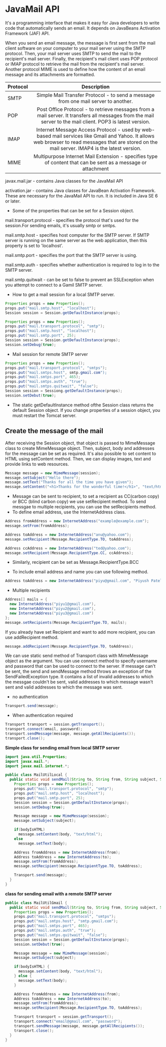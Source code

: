 # JavaMail API

It's a programming interface that makes it easy for Java developers to write code that automatically sends an email. It depends on JavaBeans Activation Framework (JAF) API.

When you send an email message, the message is first sent from the mail client software on your computer to your mail server using the SMTP protocol. Then, your mail server uses SMTP to send the mail to the recipient's mail server. Finally, the recipient's mail client uses POP protocol or IMAP protocol to retrieve the mail from the recipient's mail server. Another protocol MIME is used to define how the content of an email message and its attachments are formatted.

|Protocol |Description |
----------|:-----------:|
|SMTP | Simple Mail Transfer Protocol - to send a message from one mail server to another. |
|POP | Post Office Protocol - to retrieve messages from a mail server. It transfers all messages from the mail server to the mail client. POP3 is latest version. |
|IMAP | Internet Message Access Protocol - used by web-based mail services like Gmail and Yahoo. It allows web browser to read messages that are stored on the mail server. IMAP4 is the latest version. |
|MIME | Multipurpose Internet Mail Extension - specifies type of content that can be sent as a message or attachment |

javax.mail.jar - contains Java classes for the JavaMail API

activation.jar - contains Java classes for JavaBean Activation Framework. These are necessary for the JavaMail API to run. It is included in Java SE 6 or later.

- Some of the properties that can be set for a Session object.

mail.transport.protocol - specifies the protocol that's used for the session.For sending emails, it's usually smtp or smtps.

mail.smtp.host - specifies host computer for the SMTP server. If SMTP server is running on the same server as the web application, then this property is set to 'localhost'.

mail.smtp.port - specifies the port that the SMTP server is using.

mail.smtp.auth - specifies whether authentication is required to log in to the SMTP server.

mail.smtp.quitwait - can be set to false to prevent an SSLException when you attempt to connect to a Gamil SMTP server.

- How to get a mail session for a local SMTP server.

```Java
Properties props = new Properties();
props.put("mail.smtp.host", "localhost");
Session session = Session.getDefaultInstance(props);
```

```Java
Properties props = new Properties();
props.put("mail.transport.protocol", "smtp");
props.put("mail.smtp.host", "localhost");
props.put("mail.smtp.port", 25);
Session session = Session.getDefaultInstance(props);
session.setDebug(true);
```

- Mail session for remote SMTP server

```Java
Properties props = new Properties();
props.put("mail.transport.protocol", "smtps");
props.put("mail.smtps.host", smtp.gmail.com");
props.put("mail.smtps.port", 465);
props.put("mail.smtps.auth", "true");
props.put("mail.smtps.quitwait", "false");
Session session = Sessiong.getDefaultInstance(props);
session.setDebut(true);
```

- The static getDefaultInstance method ofthe Session class returns the default Session object. If you change properties of a session object, you must restart the Tomcat server.

## Create the message of the mail

After receiving the Session object, that object is passed to MimeMessage class to create MimeMessage object. Then, subject, body and addresses for the message can be set as required. It's also possible to set content to HTML using setContent method. Then, we can display images, text and provide links to web resources.

```Java
Message message = new MimeMessage(session);
message.setSubject("Hello there");
message.setText("Thanks for all the time you have given");
message.setContent("<h1>Thanks for the wonderful time!</h1>", "text/html");
```

- Message can be sent to recipient, to set a recipient as CC(carbon copy) or BCC (blind carbon copy) we use setRecipient method. To send messgae to multiple recipients, you can use the setRecipients method.
- To define email address, use the InternetAddress class.

```Java
Address fromAddress = new InternetAddress("example@example.com");
message.setFrom(fromAddress);
```

```Java
Address toAddress = new InternetAddress("anu@yahoo.com");
message.setRecipient(Message.RecipientType.TO, toAddress);
```

```Java
Address ccAddress = new InternetAddress("ted@yahoo.com");
message.setRecipient(Message.RecipientType.CC, ccAddress);
```

- Similarly, recipient can be set as Message.RecipientType.BCC

- To include email address and name you can use following method.

```Java
Address toAddress = new InternetAddress("piyu@gmail.com", "Piyush Patel");
```

- Multiple recipients

```Java
Address[] mails = {
  new InternetAddress("piyu1@gmail.com"),
  new InternetAddress("piyu2@gmail.com"),
  new InternetAddress("piyu3@gmail.com")
};
message.setRecipients(Message.RecipientType.TO, mails);
```

If you already have set Recipient and want to add more recipient, you can use addRecipient method.

```Java
message.addRecipient(Message.RecipientType.TO, toAddress);
```

We can use static send method of Transport class with MimeMessage object as the argument. You can use connect method to specify username and password that can be used to connect to the server. If message can't be sent, the send and sendMessage method throws an exception of the SendFailedException type. It contains a list of invalid addresses to which the messgae couldn't be sent, valid addresses to which message wasn't sent and valid addresses to which the message was sent.

- no authentication

```Java
Transport.send(message);
```

- When authentication required

```Java
Transport transport = session.getTransport();
transport.connect(email, password);
transport.sendMessage(message, message.getAllRecipients());
transport.close();
```

**Simple class for sending email from local SMTP server**

```Java
import java.util.Properties;
import javax.mail.*;
import javax.mail.internet.*;

public class MailUtilLocal {
  public static void sendMail(String to, String from, String subject, String body, boolean bodyIsHTML) throws MessagingException {
    Properties props = new Properties();
    props.put("mail.transport.protocol", "smtp");
    props.put("mail.smtp.host", "localhost");
    props.put("mail.smtp.port", 25);
    Session session = Session.getDefaultInstance(props);
    session.setDebug(true);

    Message message = new MimeMessage(session);
    message.setSubject(subject);

    if(bodyIsHTML)
      message.setContent(body, "text/html");
    else
      message.setText(body);

    Address fromAddress = new InternetAddress(from);
    Address toAddress = new InternetAddress(to);
    message.setFrom(fromAddress);
    message.setRecipient(message.RecipientType.TO, toAddress);

    Transport.send(message);
  }
}
```

**class for sending email with a remote SMTP server**

```Java
public class MailUtilGmail {
  public static void sendMail(String to, String from, String subject, String body, boolean bodyIsHTML) throws MessagingException {
    Properties props = new Properties();
    props.put("mail.transport.protocol", "smtps");
    props.put("mail.smtps.host", "smtp.gmail.com");
    props.put("mail.smtps.port", 465);
    props.put("mail.smtps.auth", "true");
    props.put("mail.smtps.quitwait", "false");
    Session session = Session.getDefaultInstance(props);
    session.setDebut(true);

    Message message = new MimeMessage(session);
    message.setSubject(subject);

    if(bodyIsHTML) {
      message.setContent(body, "text/html");
    } else {
      message.setText(body);
    }

    Address fromAddress = new InternetAddress(from);
    Address toAddress = new InternetAddress(to);
    message.setFrom(fromAddress);
    message.setRecipient(Message.RecipientType.TO, toAddress);

    Transport transport = session.getTransport();
    transport.connect("email@gmail.com", "password");
    transport.sendMessage(message, message.getAllRecipients());
    transport.close();
  }
}
```
